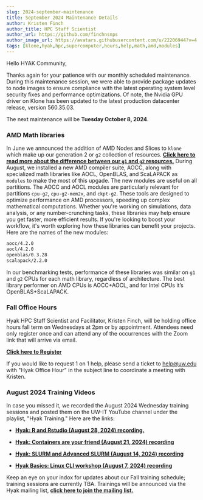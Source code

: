 ```yaml
---
slug: 2024-september-maintenance
title: September 2024 Maintenance Details
author: Kristen Finch
author_title: HPC Staff Scientist
author_url: https://github.com/finchnsnps
author_image_url: https://avatars.githubusercontent.com/u/22206944?v=4
tags: [klone,hyak,hpc,supercomputer,hours,help,math,amd,modules]
---
```


Hello HYAK Community,

Thanks again for your patience with our monthly scheduled maintenance. During this maintenance session, we were able to provide package updates to node images to ensure compliance with the latest operating system level security fixes and performance optimizations. Of note, the Nvidia GPU driver on Klone has been updated to the latest production datacenter release, version 560.35.03.

The next maintenance will be **Tuesday October 8, 2024**. 

### AMD Math libraries

In June we announced the addition of AMD Nodes and Slices to `klone` which make up our generation 2 or `g2` collection of resources. [**Click here to read more about the difference between our `g1` and `g2` resources.**](https://hyak.uw.edu/blog/g1-vs-g2) During August, we installed a new AMD compiler suite, AOCC, along with specialized math libraries like AOCL, OpenBLAS, and ScaLAPACK as `modules` to make the most of this upgade. The new modules are useful on all partitions. The AOCC and AOCL modules are particularly relevant for partitions `cpu-g2`, `cpu-g2-mem2x`, and `ckpt-g2`. These tools are designed to optimize performance on AMD processors, speeding up complex mathematical computations. Whether you're working on simulations, data analysis, or any number-crunching tasks, these libraries may help ensure you get faster, more efficient results. If you're looking to boost your workflow, it's worth exploring how these libraries can benefit your projects. Here are the names of the new modules:

```bash
aocc/4.2.0
aocl/4.2.0
openblas/0.3.28
scalapack/2.2.0
```

In our benchmarking tests, performance of these libraries was similar on `g1` and `g2` CPUs for each math library, regardless of architecture. The best library performer on AMD CPUs is AOCC+AOCL, and for Intel CPUs it’s OpenBLAS+ScaLAPACK. 

### Fall Office Hours

Hyak HPC Staff Scientist and Facilitator, Kristen Finch, will be holding office hours fall term on Wednesdays at 2pm or by appointment. Attendees need only register once and can attend any of the occurrences with the Zoom link that will arrive via email.

[**Click here to Register**](https://washington.zoom.us/meeting/register/tJMpce6vrz8sEtR5miKvhsQiXANt6lBORFTu)
 
If you would like to request 1 on 1 help, please send a ticket to help@uw.edu with "Hyak Office Hour" in the subject line to coordinate a meeting with Kristen.

### August 2024 Training Videos 

In case you missed it, we recorded the August 2024 Wednesday training sessions and posted them on the UW-IT YouTube channel under the playlist, "Hyak Training." Here are the links: 

* [**Hyak: R and Rstudio (August 28, 2024) recording.**](https://youtu.be/rcorOJV93tY)
 
* [**Hyak: Containers are your friend (August 21, 2024) recording**](https://youtu.be/zPsvUQV_GV0)
  
* [**Hyak: SLURM and Advanced SLURM (August 14, 2024) recording**](https://youtu.be/iYM7xpRhp8I)
  
* [**Hyak Basics: Linux CLI workshop (August 7, 2024) recording**](https://youtu.be/WqGCJMQhiC0)

Keep an eye on your indox for updates about our Fall training schedule; training sessions are currently TBA. Trainings will be announced via the Hyak mailing list, [**click here to join the mailing list.**](https://mailman1.u.washington.edu/mailman/listinfo/hyak-users)
